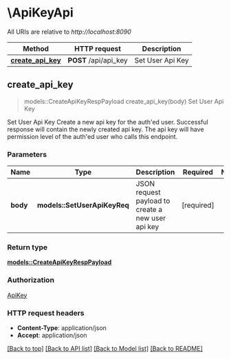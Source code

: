 # \ApiKeyApi

All URIs are relative to *http://localhost:8090*

Method | HTTP request | Description
------------- | ------------- | -------------
[**create_api_key**](ApiKeyApi.md#create_api_key) | **POST** /api/api_key | Set User Api Key



## create_api_key

> models::CreateApiKeyRespPayload create_api_key(body)
Set User Api Key

Set User Api Key  Create a new api key for the auth'ed user. Successful response will contain the newly created api key. The api key will have permission level of the auth'ed user who calls this endpoint.

### Parameters


Name | Type | Description  | Required | Notes
------------- | ------------- | ------------- | ------------- | -------------
**body** | **models::SetUserApiKeyReq** | JSON request payload to create a new user api key | [required] |

### Return type

[**models::CreateApiKeyRespPayload**](CreateApiKeyRespPayload.md)

### Authorization

[ApiKey](../README.md#ApiKey)

### HTTP request headers

- **Content-Type**: application/json
- **Accept**: application/json

[[Back to top]](#) [[Back to API list]](../README.md#documentation-for-api-endpoints) [[Back to Model list]](../README.md#documentation-for-models) [[Back to README]](../README.md)

